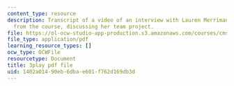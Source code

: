 ```yaml
---
content_type: resource
description: Transcript of a video of an interview with Lauren Merriman, a student
  from the course, discussing her team project.
file: https://ol-ocw-studio-app-production.s3.amazonaws.com/courses/cms-611j-creating-video-games-fall-2014/1402a01490eb6dbae601f762d169db3d_Od21y3eAwUo.pdf
file_type: application/pdf
learning_resource_types: []
ocw_type: OCWFile
resourcetype: Document
title: 3play pdf file
uid: 1402a014-90eb-6dba-e601-f762d169db3d
---
```

